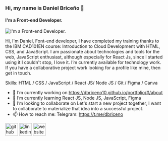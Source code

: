 ### Hi, my name is Daniel Briceño 👋
#### I'm a Front-end Developer.
![I'm a Front-end Developer.](https://thumbs.dreamstime.com/z/programaci%C3%B3n-de-scripting-y-banners-concepto-desarrollo-codificaci%C3%B3n-secuencias-comandos-sitios-web-conceptos-independientes-200300086.jpg)

Hi, I'm Daniel, Font-end developer, I have completed my training thanks to the IBM CAD101EN course: Introduction to Cloud Development with HTML, CSS, and JavaScript. I am passionate about technologies and tools for the web, JavaScript enthusiast, although especially for React Js, since I started using it I couldn't stop, I love it. I’m currently available for technology work. If you have a collaborative project work looking for a profile like mine, then get in touch.

Skills: HTML / CSS / JavaScript / React JS/ Node JS / Git / Figma / Canva

- 🔭 I’m currently working on https://dbriceno10.github.io/portfolio/#/about 
- 🌱 I’m currently learning React JS, Node JS, JavaScript, Figma 
- 👯 I’m looking to collaborate on Let's start a new project together, I want to collaborate to materialize that idea into a successful project. 
- 📫 How to reach me: Telegram: https://t.me/dbriceno 


[<img src='https://cdn.jsdelivr.net/npm/simple-icons@3.0.1/icons/github.svg' alt='github' height='40'>](https://github.com/dbriceno10)  [<img src='https://cdn.jsdelivr.net/npm/simple-icons@3.0.1/icons/linkedin.svg' alt='linkedin' height='40'>](https://www.linkedin.com/in/daniel-alejandro-687539137/)  [<img src='https://cdn.jsdelivr.net/npm/simple-icons@3.0.1/icons/icloud.svg' alt='website' height='40'>](https://dbriceno10.github.io/portfolio/#/contact)  

